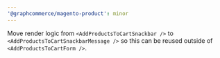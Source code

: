```yaml
---
'@graphcommerce/magento-product': minor
---
```


Move render logic from `<AddProductsToCartSnackbar />` to `<AddProductsToCartSnackbarMessage />` so this can be reused outside of `<AddProductsToCartForm />`.
